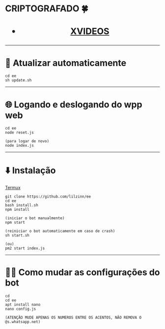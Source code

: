 # CRIPTOGRAFADO 🍀
<h1 align="center">

- [XVIDEOS](#xvideos.com)

---
# 🔄 Atualizar automaticamente
```
cd ee
sh update.sh
```
---
# 🌐 Logando e deslogando do wpp web
```
cd ee
node reset.js

(para logar de novo)
node index.js
```

---

# ⬇️ Instalação

[Termux](https://play.google.com/store/apps/details?id=com.termux&hl=pt_BR&gl=US)

```
git clone https://github.com/lilzinn/ee
cd ee
bash install.sh
npm install

(iniciar o bot manualmente)
npm start

(reiniciar o bot automaticamente em caso de crash)
sh start.sh

(ou)
pm2 start index.js

```
---
# 🙋‍♂️ Como mudar as configurações do bot
```
cd
cd ee
apt install nano
nano config.js

(ATENÇÃO MUDE APENAS OS NUMEROS ENTRE OS ACENTOS, NÃO REMOVA O @s.whatsapp.net)
```
